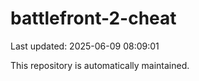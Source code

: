 # battlefront-2-cheat

Last updated: 2025-06-09 08:09:01

This repository is automatically maintained.
